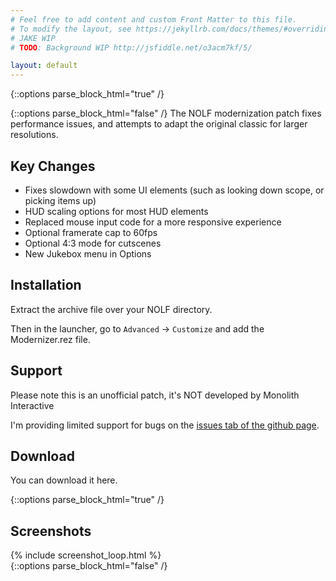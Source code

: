```yaml
---
# Feel free to add content and custom Front Matter to this file.
# To modify the layout, see https://jekyllrb.com/docs/themes/#overriding-theme-defaults
# JAKE WIP
# TODO: Background WIP http://jsfiddle.net/o3acm7kf/5/

layout: default
---
```

{::options parse_block_html="true" /}
<div class="content-block">
{::options parse_block_html="false" /}
The NOLF modernization patch fixes performance issues, and attempts to adapt the original classic for larger resolutions. 

## Key Changes

- Fixes slowdown with some UI elements (such as looking down scope, or picking items up)
- HUD scaling options for most HUD elements
- Replaced mouse input code for a more responsive experience
- Optional framerate cap to 60fps
- Optional 4:3 mode for cutscenes
- New Jukebox menu in Options

## Installation

Extract the archive file over your NOLF directory. 

Then in the launcher, go to `Advanced` -> `Customize` and add the Modernizer.rez file.

## Support

Please note this is an unofficial patch, it's NOT developed by Monolith Interactive

I'm providing limited support for bugs on the [issues tab of the github page](https://github.com/haekb/nolf1-modernizer/issues).


## Download

You can download it here.

{::options parse_block_html="true" /}
</div>
<div class="screenshot-block">
<h2 id="screenshots">Screenshots</h2>
{% include screenshot_loop.html %}
</div>
{::options parse_block_html="false" /}
